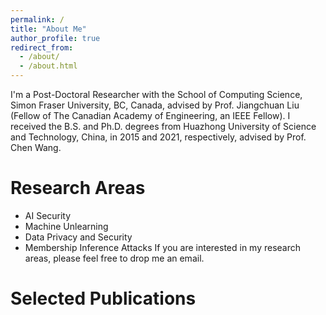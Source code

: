 ```yaml
---
permalink: /
title: "About Me"
author_profile: true
redirect_from: 
  - /about/
  - /about.html
---
```


I'm a Post-Doctoral Researcher with the School of Computing Science, Simon Fraser University, BC, Canada, advised by Prof. Jiangchuan Liu (Fellow of The Canadian Academy of Engineering, an IEEE Fellow). I received the B.S. and Ph.D. degrees from Huazhong University of Science and Technology, China, in 2015 and 2021, respectively, advised by Prof. Chen Wang. 

Research Areas
====
* AI Security
* Machine Unlearning
* Data Privacy and Security
* Membership Inference Attacks
If you are interested in my research areas, please feel free to drop me an email.



Selected Publications
====
